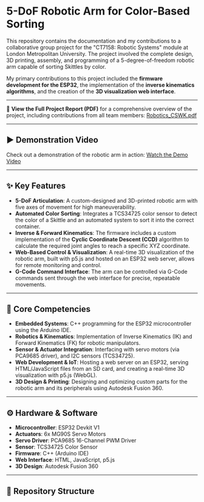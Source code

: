 # 5-DoF Robotic Arm for Color-Based Sorting

This repository contains the documentation and my contributions to a collaborative group project for the "CT7158: Robotic Systems" module at London Metropolitan University. The project involved the complete design, 3D printing, assembly, and programming of a 5-degree-of-freedom robotic arm capable of sorting Skittles by color.

My primary contributions to this project included the **firmware development for the ESP32**, the implementation of the **inverse kinematics algorithms**, and the creation of the **3D visualization web interface**.

---

📄 **View the Full Project Report (PDF)** for a comprehensive overview of the project, including contributions from all team members: [Robotics_CSWK.pdf](Robotics_CSWK.pdf)

---

## ▶️ Demonstration Video

Check out a demonstration of the robotic arm in action: [Watch the Demo Video](https://youtu.be/oouUzXQNhF4?si=kfHoVpSnmO_adTAg) 

---

## ✨ Key Features

* **5-DoF Articulation**: A custom-designed and 3D-printed robotic arm with five axes of movement for high maneuverability.
* **Automated Color Sorting**: Integrates a TCS34725 color sensor to detect the color of a Skittle and an automated system to sort it into the correct container.
* **Inverse & Forward Kinematics**: The firmware includes a custom implementation of the **Cyclic Coordinate Descent (CCD)** algorithm to calculate the required joint angles to reach a specific XYZ coordinate.
* **Web-Based Control & Visualization**: A real-time 3D visualization of the robotic arm, built with p5.js and hosted on an ESP32 web server, allows for remote monitoring and control.
* **G-Code Command Interface**: The arm can be controlled via G-Code commands sent through the web interface for precise, repeatable movements.

---

## 🚀 Core Competencies

* **Embedded Systems**: C++ programming for the ESP32 microcontroller using the Arduino IDE.
* **Robotics & Kinematics**: Implementation of Inverse Kinematics (IK) and Forward Kinematics (FK) for robotic manipulators.
* **Sensor & Actuator Integration**: Interfacing with servo motors (via PCA9685 driver), and I2C sensors (TCS34725).
* **Web Development & IoT**: Hosting a web server on an ESP32, serving HTML/JavaScript files from an SD card, and creating a real-time 3D visualization with p5.js (WebGL).
* **3D Design & Printing**: Designing and optimizing custom parts for the robotic arm and its peripherals using Autodesk Fusion 360.

---

## ⚙️ Hardware & Software

* **Microcontroller**: ESP32 Devkit V1
* **Actuators**: 6x MG90S Servo Motors
* **Servo Driver**: PCA9685 16-Channel PWM Driver
* **Sensor**: TCS34725 Color Sensor
* **Firmware**: C++ (Arduino IDE)
* **Web Interface**: HTML, JavaScript, p5.js
* **3D Design**: Autodesk Fusion 360

---

## 📁 Repository Structure
